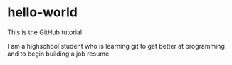 # hello-world
This is the GitHub tutorial

I am a highschool student who is learning git to get better at programming and
to begin building a job resume
